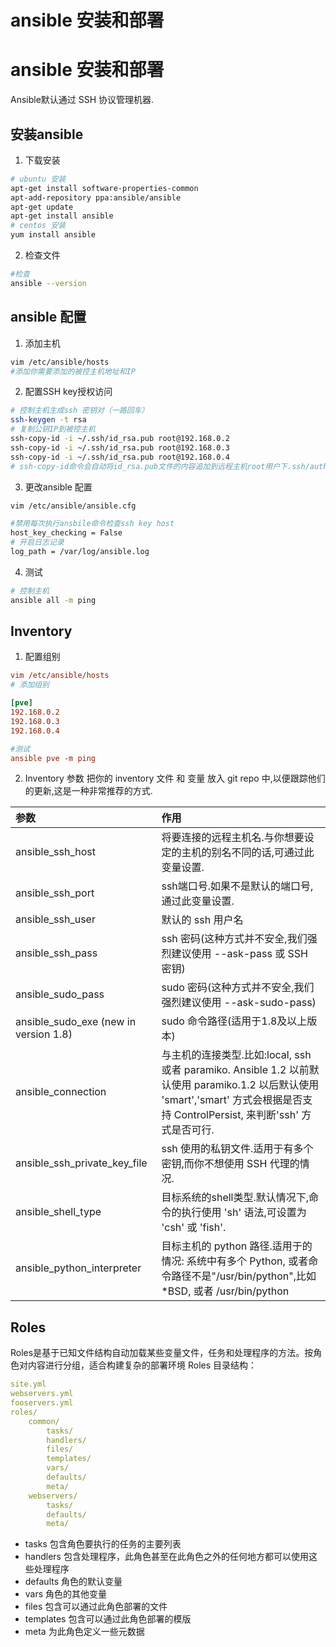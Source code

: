 # ansible 安装和部署

# ansible 安装和部署
Ansible默认通过 SSH 协议管理机器.
## 安装ansible
1. 下载安装
```sh
# ubuntu 安装
apt-get install software-properties-common
apt-add-repository ppa:ansible/ansible
apt-get update
apt-get install ansible
# centos 安装
yum install ansible
```

2. 检查文件
```sh
#检查
ansible --version
```
## ansible 配置
1. 添加主机
```sh 
vim /etc/ansible/hosts
#添加你需要添加的被控主机地址和IP
```
2. 配置SSH key授权访问
```sh
# 控制主机生成ssh 密钥对（一路回车）
ssh-keygen -t rsa
# 复制公钥IP到被控主机
ssh-copy-id -i ~/.ssh/id_rsa.pub root@192.168.0.2
ssh-copy-id -i ~/.ssh/id_rsa.pub root@192.168.0.3
ssh-copy-id -i ~/.ssh/id_rsa.pub root@192.168.0.4
# ssh-copy-id命令会自动将id_rsa.pub文件的内容追加到远程主机root用户下.ssh/authorized_keys文件中。
```
3. 更改ansible 配置
```sh
vim /etc/ansible/ansible.cfg

#禁用每次执行ansbile命令检查ssh key host
host_key_checking = False
# 开启日志记录
log_path = /var/log/ansible.log
```
4. 测试
```sh
# 控制主机
ansible all -m ping
```

## Inventory 
1. 配置组别
```ini
vim /etc/ansible/hosts
# 添加组别

[pve]
192.168.0.2
192.168.0.3
192.168.0.4

#测试
ansible pve -m ping
```
2. Inventory 参数
 把你的 inventory 文件 和 变量 放入 git repo 中,以便跟踪他们的更新,这是一种非常推荐的方式.  
  

|参数|作用|
|:----|:----|
|ansible_ssh_host|将要连接的远程主机名.与你想要设定的主机的别名不同的话,可通过此变量设置.|
|ansible_ssh_port|ssh端口号.如果不是默认的端口号,通过此变量设置.|
|ansible_ssh_user|默认的 ssh 用户名|
|ansible_ssh_pass|ssh 密码(这种方式并不安全,我们强烈建议使用 --ask-pass 或 SSH 密钥)|
|ansible_sudo_pass|sudo 密码(这种方式并不安全,我们强烈建议使用 --ask-sudo-pass)|
|ansible_sudo_exe (new in version 1.8)|sudo 命令路径(适用于1.8及以上版本)|
|ansible_connection|与主机的连接类型.比如:local, ssh 或者 paramiko. Ansible 1.2 以前默认使用 paramiko.1.2 以后默认使用 'smart','smart' 方式会根据是否支持 ControlPersist, 来判断'ssh' 方式是否可行.|
|ansible_ssh_private_key_file|ssh 使用的私钥文件.适用于有多个密钥,而你不想使用 SSH 代理的情况.|
|ansible_shell_type|目标系统的shell类型.默认情况下,命令的执行使用 'sh' 语法,可设置为 'csh' 或 'fish'.|
|ansible_python_interpreter|目标主机的 python 路径.适用于的情况: 系统中有多个 Python, 或者命令路径不是"/usr/bin/python",比如  \*BSD, 或者 /usr/bin/python|


## Roles
Roles是基于已知文件结构自动加载某些变量文件，任务和处理程序的方法。按角色对内容进行分组，适合构建复杂的部署环境
Roles 目录结构：  
```yaml
site.yml
webservers.yml
fooservers.yml
roles/
    common/
        tasks/
        handlers/
        files/
        templates/
        vars/
        defaults/
        meta/
    webservers/
        tasks/
        defaults/
        meta/
```
- tasks 包含角色要执行的任务的主要列表
- handlers 包含处理程序，此角色甚至在此角色之外的任何地方都可以使用这些处理程序
- defaults 角色的默认变量
- vars 角色的其他变量
- files 包含可以通过此角色部署的文件
- templates 包含可以通过此角色部署的模版
- meta 为此角色定义一些元数据
